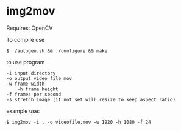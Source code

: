 # img2mov

Requires: OpenCV

To compile use

	$ ./autogen.sh && ./configure && make 
	
to use program

	-i input directory
	-o output video file mov
	-w frame width
    	-h frame height
	-f frames per second
	-s stretch image (if not set will resize to keep aspect ratio)
	
example use:

	$ img2mov -i . -o videofile.mov -w 1920 -h 1080 -f 24 

	

